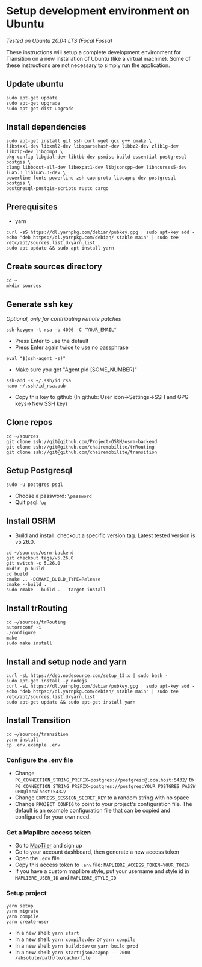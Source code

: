 # Setup development environment on Ubuntu

*Tested on Ubuntu 20.04 LTS (Focal Fossa)*

These instructions will setup a complete development environment for Transition on a new installation of Ubuntu (like a virtual machine). Some of these instructions are not necessary to simply run the application.

## Update ubuntu
```
sudo apt-get update
sudo apt-get upgrade
sudo apt-get dist-upgrade
```

## Install dependencies
```
sudo apt-get install git ssh curl wget gcc g++ cmake \
libstxxl-dev libxml2-dev libsparsehash-dev libbz2-dev zlib1g-dev libzip-dev libgomp1 \
pkg-config libgdal-dev libtbb-dev psmisc build-essential postgresql postgis \
clang libboost-all-dev libexpat1-dev libjsoncpp-dev libncurses5-dev lua5.3 liblua5.3-dev \
powerline fonts-powerline zsh capnproto libcapnp-dev postgresql-postgis \
postgresql-postgis-scripts rustc cargo
```

## Prerequisites
* yarn
```
curl -sS https://dl.yarnpkg.com/debian/pubkey.gpg | sudo apt-key add -
echo "deb https://dl.yarnpkg.com/debian/ stable main" | sudo tee /etc/apt/sources.list.d/yarn.list 
sudo apt update && sudo apt install yarn
```

## Create sources directory
```
cd ~
mkdir sources
```

## Generate ssh key

*Optional, only for contributing remote patches*

```
ssh-keygen -t rsa -b 4096 -C "YOUR_EMAIL"
```
* Press Enter to use the default
* Press Enter again twice to use no passphrase

```
eval "$(ssh-agent -s)"
```

* Make sure you get "Agent pid [SOME_NUMBER]"
```
ssh-add -K ~/.ssh/id_rsa
nano ~/.ssh/id_rsa.pub
```
* Copy this key to github (In github: User icon->Settings->SSH and GPG keys->New SSH key)


## Clone repos
```
cd ~/sources
git clone ssh://git@github.com/Project-OSRM/osrm-backend
git clone ssh://git@github.com/chairemobilite/trRouting
git clone ssh://git@github.com/chairemobilite/transition
```

## Setup Postgresql

```
sudo -u postgres psql
```
* Choose a password: `\password`
* Quit psql: `\q`

## Install OSRM

* Build and install: checkout a specific version tag. Latest tested version is v5.26.0.
```
cd ~/sources/osrm-backend
git checkout tags/v5.26.0
git switch -c 5.26.0
mkdir -p build
cd build
cmake .. -DCMAKE_BUILD_TYPE=Release
cmake --build .
sudo cmake --build . --target install
```

## Install trRouting
```
cd ~/sources/trRouting
autoreconf -i
./configure
make
sudo make install
```

## Install and setup node and yarn
```
curl -sL https://deb.nodesource.com/setup_13.x | sudo bash -
sudo apt-get install -y nodejs
curl -sL https://dl.yarnpkg.com/debian/pubkey.gpg | sudo apt-key add -
echo "deb https://dl.yarnpkg.com/debian/ stable main" | sudo tee /etc/apt/sources.list.d/yarn.list
sudo apt-get update && sudo apt-get install yarn
```

## Install Transition
```
cd ~/sources/transition
yarn install
cp .env.example .env
```
### Configure the .env file
* Change `PG_CONNECTION_STRING_PREFIX=postgres://postgres:@localhost:5432/` to `PG_CONNECTION_STRING_PREFIX=postgres://postgres:YOUR_POSTGRES_PASSWORD@localhost:5432/`
* Change `EXPRESS_SESSION_SECRET_KEY` to a random string with no space
* Change `PROJECT_CONFIG` to point to your project's configuration file. The default is an example configuration file that can be copied and configured for your own need.

### Get a Maplibre access token
* Go to [MapTiler](https://www.maptiler.com) and sign up
* Go to your account dashboard, then generate a new access token
* Open the `.env` file
* Copy this access token to `.env` file: `MAPLIBRE_ACCESS_TOKEN=YOUR_TOKEN`
* If you have a custom maplibre style, put your username and style id in `MAPLIBRE_USER_ID` and `MAPLIBRE_STYLE_ID`


### Setup project
```
yarn setup
yarn migrate
yarn compile
yarn create-user
```

* In a new shell: `yarn start`
* In a new shell: `yarn compile:dev` or `yarn compile`
* In a new shell: `yarn build:dev` or `yarn build:prod`
* In a new shell: `yarn start:json2capnp -- 2000 /absolute/path/to/cache/file`
